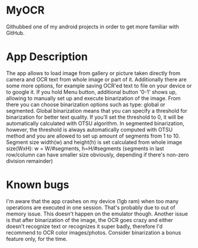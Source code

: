 # MyOCR
Githubbed one of my android projects in order to get more familiar with GitHub.


# App Description
The app allows to load image from gallery or picture taken directly from camera and OCR text from whole image or part of it. Additionally there are some more options, for example saving OCR'ed text to file on your device or to google it.
If you hold Menu button, additional button '0-1' shows up, allowing to manually set up and execute binarization of the image. From there you can choose binarization options such as type: global or segmented. Global binarization means that you can specify a threshold for binarization for better text quality. If you'll set the threshold to 0, it will be automatically calculated with OTSU algorithm. In segmented binarization, however, the threshold is always automatically computed with OTSU method and you are allowed to set up amount of segments from 1 to 10. Segment size width(w) and height(h) is set calculated from whole image size(WxH): w = W/#segments, h=H/#segments (segments in last row/column can have smaller size obviously, depending if there's non-zero division remainder)

# Known bugs
I'm aware that the app crashes on my device (1gb ram) when too many operations are executed in one session. That's probably due to out of memory issue. This doesn't happen on the emulator though.
Another issue is that after binarization of the image, the OCR goes crazy and either doesn't recognize text or recognizes it super badly, therefore I'd recommend to OCR color images/photos. Consider binarization a bonus feature only, for the time.
